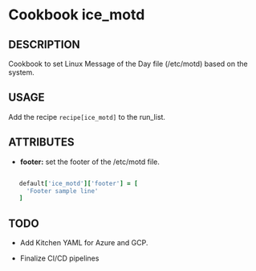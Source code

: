 # Cookbook ice_motd

## DESCRIPTION

Cookbook to set Linux Message of the Day file (/etc/motd) based on the system.

## USAGE

Add the recipe ```recipe[ice_motd]``` to the run_list.

## ATTRIBUTES

* __footer:__ set the footer of the /etc/motd file.

```ruby

   default['ice_motd']['footer'] = [
     'Footer sample line'
   ]

```

## TODO

* Add Kitchen YAML for Azure and GCP.

* Finalize CI/CD pipelines
